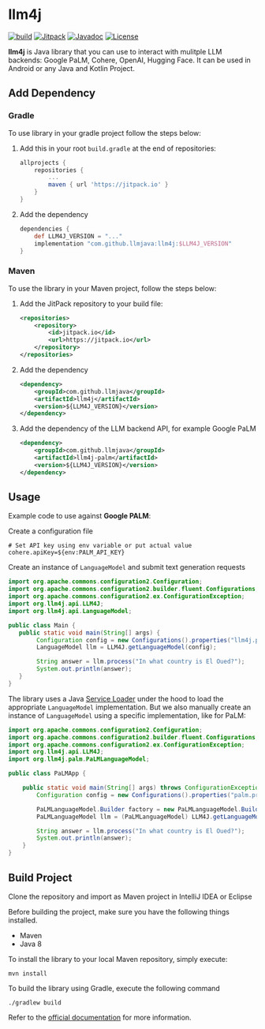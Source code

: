 # llm4j

[![build](https://github.com/llmjava/llm4j/actions/workflows/main.yml/badge.svg)](https://github.com/llmjava/llm4j/actions/workflows/main.yml) [![Jitpack](https://jitpack.io/v/llmjava/llm4j.svg)](https://jitpack.io/#llmjava/llm4j) [![Javadoc](https://img.shields.io/badge/JavaDoc-Online-green)](https://llmjava.github.io/llm4j/javadoc/)  [![License](https://img.shields.io/badge/License-Apache_2.0-blue.svg)](https://opensource.org/licenses/Apache-2.0)

</b>

**llm4j** is Java library that you can use to interact with mulitple LLM backends: Google PaLM, Cohere, OpenAI, Hugging Face. It can be used in Android or any Java and Kotlin Project.

## Add Dependency

### Gradle

To use library in your gradle project follow the steps below:

1. Add this in your root `build.gradle` at the end of repositories:
    ```groovy
    allprojects {
        repositories {
            ...
            maven { url 'https://jitpack.io' }
        }
    }
    ```
2. Add the dependency
   ```groovy
   dependencies {
       def LLM4J_VERSION = "..."
       implementation "com.github.llmjava:llm4j:$LLM4J_VERSION"
   }
   ```

### Maven

To use the library in your Maven project, follow the steps below:

1. Add the JitPack repository to your build file:
    ```xml
    <repositories>
        <repository>
            <id>jitpack.io</id>
            <url>https://jitpack.io</url>
        </repository>
    </repositories>
    ```
2. Add the dependency
    ```xml
    <dependency>
        <groupId>com.github.llmjava</groupId>
        <artifactId>llm4j</artifactId>
        <version>${LLM4J_VERSION}</version>
    </dependency>
    ```

3. Add the dependency of the LLM backend API, for example Google PaLM
    ```xml
    <dependency>
        <groupId>com.github.llmjava</groupId>
        <artifactId>llm4j-palm</artifactId>
        <version>${LLM4J_VERSION}</version>
    </dependency>
    ```


## Usage

Example code to use against **Google PALM**:

Create a configuration file
```properties
# Set API key using env variable or put actual value
cohere.apiKey=${env:PALM_API_KEY}
```

Create an instance of `LanguageModel` and submit text generation requests

```java
import org.apache.commons.configuration2.Configuration;
import org.apache.commons.configuration2.builder.fluent.Configurations;
import org.apache.commons.configuration2.ex.ConfigurationException;
import org.llm4j.api.LLM4J;
import org.llm4j.api.LanguageModel;

public class Main {
   public static void main(String[] args) {
        Configuration config = new Configurations().properties("llm4j.properties");
        LanguageModel llm = LLM4J.getLanguageModel(config);

        String answer = llm.process("In what country is El Oued?");
        System.out.println(answer);
   }
}
```

The library uses a Java [Service Loader](https://docs.oracle.com/javase/8/docs/api/java/util/ServiceLoader.html) under the hood to load the appropriate `LanguageModel` implementation. But we also manually create an instance of `LanguageModel` using a specific implementation, like for PaLM:

```java
import org.apache.commons.configuration2.Configuration;
import org.apache.commons.configuration2.builder.fluent.Configurations;
import org.apache.commons.configuration2.ex.ConfigurationException;
import org.llm4j.api.LLM4J;
import org.llm4j.palm.PaLMLanguageModel;

public class PaLMApp {

    public static void main(String[] args) throws ConfigurationException {
        Configuration config = new Configurations().properties("palm.properties");

        PaLMLanguageModel.Builder factory = new PaLMLanguageModel.Builder();
        PaLMLanguageModel llm = (PaLMLanguageModel) LLM4J.getLanguageModel(config, factory);

        String answer = llm.process("In what country is El Oued?");
        System.out.println(answer);
    }
}
```

## Build Project

Clone the repository and import as Maven project in IntelliJ IDEA or Eclipse

Before building the project, make sure you have the following things installed.

- Maven
- Java 8

To install the library to your local Maven repository, simply execute:

```shell
mvn install
```

To build the library using Gradle, execute the following command

```shell
./gradlew build
```

Refer to the [official documentation](https://maven.apache.org/plugins/maven-deploy-plugin/usage.html) for more information.
